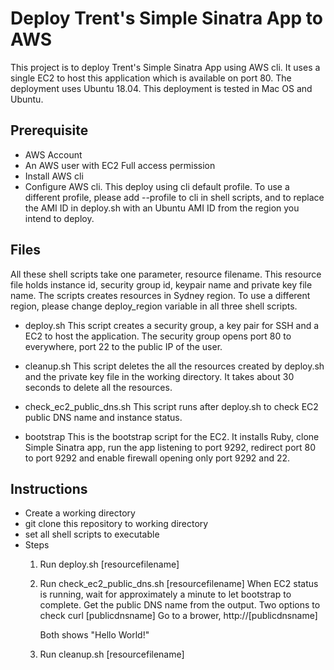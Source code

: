 # Deploy Trent's Simple Sinatra App to AWS

This project is to deploy Trent's Simple Sinatra App using AWS cli.
It uses a single EC2 to host this application which is available on port 80.
The deployment uses Ubuntu 18.04.
This deployment is tested in Mac OS and Ubuntu.

## Prerequisite
- AWS Account
- An AWS user with EC2 Full access permission
- Install AWS cli
- Configure AWS cli. This deploy using cli default profile. To use a different
  profile, please add --profile to cli in shell scripts, and to replace
  the AMI ID in deploy.sh with an Ubuntu AMI ID from the region you intend to deploy.

## Files  
All these shell scripts take one parameter, resource filename.
This resource file holds instance id, security group id, keypair name and
private key file name.
The scripts creates resources in Sydney region. To use a different region,
please change deploy_region variable in all three shell scripts.
- deploy.sh
  This script creates a security group, a key pair for SSH and a EC2 to host
  the application. The security group opens port 80 to everywhere, port 22 to
  the public IP of the user.

- cleanup.sh
  This script deletes the all the resources created by deploy.sh and
  the private key file in the working directory. It takes about 30 seconds
  to delete all the resources.

- check_ec2_public_dns.sh
  This script runs after deploy.sh to check EC2 public DNS name and instance status.

- bootstrap
  This is the bootstrap script for the EC2. It installs Ruby, clone Simple Sinatra
  app, run the app listening to port 9292, redirect port 80 to port 9292 and enable
  firewall opening only port 9292 and 22.

## Instructions
- Create a working directory
- git clone this repository to working directory
- set all shell scripts to executable
- Steps
  1. Run deploy.sh [resourcefilename]
  2. Run check_ec2_public_dns.sh [resourcefilename]
     When EC2 status is running, wait for approximately a minute to let bootstrap
     to complete. Get the public DNS name from the output. Two options to check
     curl [publicdnsname]
     Go to a brower, http://[publicdnsname]

     Both shows "Hello World!"
  3. Run cleanup.sh [resourcefilename]  
